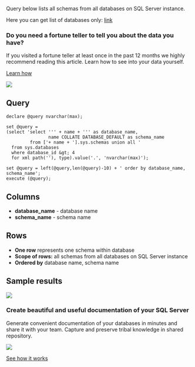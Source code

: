Query below lists all schemas from all databases on SQL Server instance.

Here you can get list of databases only: [link](https://dataedo.com/kb/query/sql-server/list-databases)

### Do you need a fortune teller to tell you about the data you have?

If you visited a fortune teller at least once in the past 12 months we highly recommend reading this article. Learn how to see into your data yourself.

[Learn how](https://dataedo.com/blog/confused-when-trying-to-work-with-databases?cta=kb-query-fairy)

[![](https://dataedo.com/asset/img/markdown/docs/test-article/d36a7df6380a23152f19389890296cdc.png)](https://dataedo.com/blog/confused-when-trying-to-work-with-databases?cta=kb-query-fairy)

## Query

```
declare @query nvarchar(max);

set @query =
(select 'select ''' + name + ''' as database_name,
                name COLLATE DATABASE_DEFAULT as schema_name 
         from ['+ name + '].sys.schemas union all '
  from sys.databases 
  where database_id &gt; 4
  for xml path(''), type).value('.', 'nvarchar(max)');

set @query = left(@query,len(@query)-10) + ' order by database_name, schema_name';
execute (@query);
```

## Columns

-   **database\_name** - database name
-   **schema\_name** - schema name

## Rows

-   **One row** represents one schema within database
-   **Scope of rows:** all schemas from all databases on SQL Server instance
-   **Ordered by** database name, schema name

## Sample results

![](https://dataedo.com/asset/img/kb/query/sql-server/database_schemas.png)

### Create beautiful and useful documentation of your SQL Server

Generate convenient documentation of your databases in minutes and share it with your team. Capture and preserve tribal knowledge in shared repository.

[![](https://dataedo.com/asset/img/markdown/docs/test-article/30c11fa4b210f11740f56e85ca8bf9c6.gif)](https://demo.dataedo.com/)

[See how it works](https://demo.dataedo.com/)